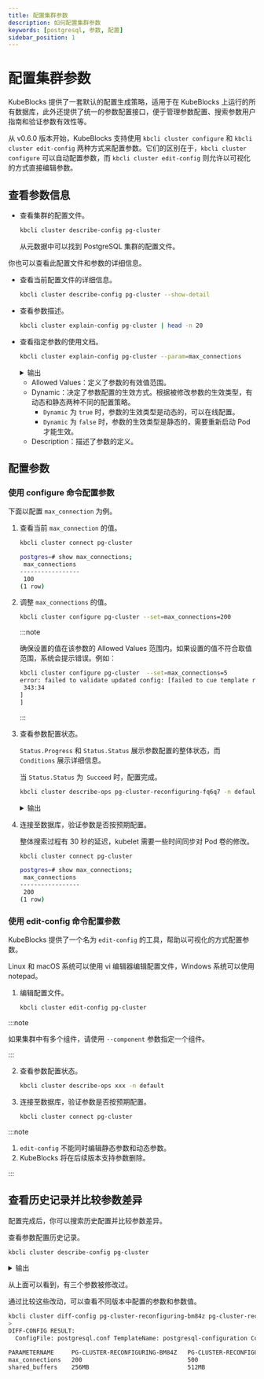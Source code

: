 ```yaml
---
title: 配置集群参数
description: 如何配置集群参数
keywords: [postgresql, 参数, 配置]
sidebar_position: 1
---
```


# 配置集群参数

KubeBlocks 提供了一套默认的配置生成策略，适用于在 KubeBlocks 上运行的所有数据库，此外还提供了统一的参数配置接口，便于管理参数配置、搜索参数用户指南和验证参数有效性等。

从 v0.6.0 版本开始，KubeBlocks 支持使用 `kbcli cluster configure` 和 `kbcli cluster edit-config` 两种方式来配置参数。它们的区别在于，`kbcli cluster configure` 可以自动配置参数，而 `kbcli cluster edit-config` 则允许以可视化的方式直接编辑参数。

## 查看参数信息

* 查看集群的配置文件。

   ```bash
   kbcli cluster describe-config pg-cluster 
   ```

   从元数据中可以找到 PostgreSQL 集群的配置文件。

你也可以查看此配置文件和参数的详细信息。

* 查看当前配置文件的详细信息。

   ```bash
   kbcli cluster describe-config pg-cluster --show-detail
   ```

* 查看参数描述。

  ```bash
  kbcli cluster explain-config pg-cluster | head -n 20
  ```

* 查看指定参数的使用文档。
  
  ```bash
  kbcli cluster explain-config pg-cluster --param=max_connections
  ```
  
  <details>

  <summary>输出</summary>
  
  ```bash
  template meta:
    ConfigSpec: postgresql-configuration ComponentName: postgresql ClusterName: pg-cluster

  Configure Constraint:
    Parameter Name:     max_connections
    Allowed Values:     [6-8388607]
    Scope:              Global
    Dynamic:            true
    Type:               integer
    Description:        Sets the maximum number of concurrent connections.
  ```
  </details>

  * Allowed Values：定义了参数的有效值范围。
  * Dynamic：决定了参数配置的生效方式。根据被修改参数的生效类型，有动态和静态两种不同的配置策略。
    * `Dynamic` 为 `true` 时，参数的生效类型是动态的，可以在线配置。
    * `Dynamic` 为 `false` 时，参数的生效类型是静态的，需要重新启动 Pod 才能生效。
  * Description：描述了参数的定义。

## 配置参数

### 使用 configure 命令配置参数

下面以配置 `max_connection` 为例。

1. 查看当前 `max_connection` 的值。

   ```bash
   kbcli cluster connect pg-cluster
   ```

   ```bash
   postgres=# show max_connections;
    max_connections
   -----------------
    100
   (1 row)
   ```

2. 调整 `max_connections` 的值。

   ```bash
   kbcli cluster configure pg-cluster --set=max_connections=200
   ```

   :::note

   确保设置的值在该参数的 Allowed Values 范围内。如果设置的值不符合取值范围，系统会提示错误。例如：

   ```bash
   kbcli cluster configure pg-cluster  --set=max_connections=5
   error: failed to validate updated config: [failed to cue template render configure: [pg.acllog-max-len: invalid value 5 (out of bound 6-8388607):
    343:34
   ]
   ]
   ```

   :::

3. 查看参数配置状态。

   `Status.Progress` 和 `Status.Status` 展示参数配置的整体状态，而 `Conditions` 展示详细信息。

   当 `Status.Status` 为` Succeed` 时，配置完成。

   ```bash
   kbcli cluster describe-ops pg-cluster-reconfiguring-fq6q7 -n default
   ```

   <details>

   <summary>输出</summary>

   ```bash
   Spec:
     Name: pg-cluster-reconfiguring-fq6q7 NameSpace: default Cluster: pg-cluster Type: Reconfiguring

   Command:
     kbcli cluster configure pg-cluster --components=postgresql --config-spec=postgresql-configuration --config-file=postgresql.conf --set max_connections=100 --namespace=default

   Status:
     Start Time:         Mar 17,2023 19:25 UTC+0800
     Completion Time:    Mar 17,2023 19:25 UTC+0800
     Duration:           2s
     Status:             Succeed
     Progress:           1/1
                         OBJECT-KEY   STATUS   DURATION   MESSAGE

   Conditions:
   LAST-TRANSITION-TIME         TYPE                 REASON                            STATUS   MESSAGE
   Mar 17,2023 19:25 UTC+0800   Progressing          OpsRequestProgressingStarted      True     Start to process the OpsRequest: pg-cluster-reconfiguring-fq6q7 in Cluster: pg-cluster
   Mar 17,2023 19:25 UTC+0800   Validated            ValidateOpsRequestPassed          True     OpsRequest: pg-cluster-reconfiguring-fq6q7 is validated
   Mar 17,2023 19:25 UTC+0800   Reconfigure          ReconfigureStarted                True     Start to reconfigure in Cluster: pg-cluster, Component: postgresql
   Mar 17,2023 19:25 UTC+0800   ReconfigureMerged    ReconfigureMerged                 True     Reconfiguring in Cluster: pg-cluster, Component: postgresql, ConfigSpec: postgresql-configuration, info: updated: map[postgresql.conf:{"max_connections":"200"}], added: map[], deleted:map[]
   Mar 17,2023 19:25 UTC+0800   ReconfigureSucceed   ReconfigureSucceed                True     Reconfiguring in Cluster: pg-cluster, Component: postgresql, ConfigSpec: postgresql-configuration, info: updated policy: <operatorSyncUpdate>, updated: map[postgresql.conf:{"max_connections":"100"}], added: map[], deleted:map[]
   Mar 17,2023 19:25 UTC+0800   Succeed              OpsRequestProcessedSuccessfully   True     Successfully processed the OpsRequest: pg-cluster-reconfiguring-fq6q7 in Cluster: pg-cluster
   ```

   </details>

4. 连接至数据库，验证参数是否按预期配置。

   整体搜索过程有 30 秒的延迟，kubelet 需要一些时间同步对 Pod 卷的修改。

   ```bash
   kbcli cluster connect pg-cluster
   ```

   ```bash
   postgres=# show max_connections;
    max_connections
   -----------------
    200
   (1 row)
   ```

### 使用 edit-config 命令配置参数

KubeBlocks 提供了一个名为 `edit-config` 的工具，帮助以可视化的方式配置参数。

Linux 和 macOS 系统可以使用 vi 编辑器编辑配置文件，Windows 系统可以使用 notepad。

1. 编辑配置文件。

   ```bash
   kbcli cluster edit-config pg-cluster
   ```

:::note

如果集群中有多个组件，请使用 `--component` 参数指定一个组件。

:::

2. 查看参数配置状态。

   ```bash
   kbcli cluster describe-ops xxx -n default
   ```

3. 连接至数据库，验证参数是否按预期配置。

   ```bash
   kbcli cluster connect pg-cluster
   ```

:::note

1. `edit-config` 不能同时编辑静态参数和动态参数。
2. KubeBlocks 将在后续版本支持参数删除。

:::

## 查看历史记录并比较参数差异

配置完成后，你可以搜索历史配置并比较参数差异。

查看参数配置历史记录。

```bash
kbcli cluster describe-config pg-cluster
```

<details>

<summary>输出</summary>

```bash
ConfigSpecs Meta:
CONFIG-SPEC-NAME            FILE                  ENABLED   TEMPLATE                    CONSTRAINT        RENDERED                                          COMPONENT    CLUSTER
postgresql-configuration    kb_restore.conf       false     postgresql-configuration    postgresql14-cc   pg-cluster-postgresql-postgresql-configuration    postgresql   pg-cluster
postgresql-configuration    pg_hba.conf           false     postgresql-configuration    postgresql14-cc   pg-cluster-postgresql-postgresql-configuration    postgresql   pg-cluster
postgresql-configuration    postgresql.conf       true      postgresql-configuration    postgresql14-cc   pg-cluster-postgresql-postgresql-configuration    postgresql   pg-cluster
postgresql-configuration    kb_pitr.conf          false     postgresql-configuration    postgresql14-cc   pg-cluster-postgresql-postgresql-configuration    postgresql   pg-cluster
postgresql-custom-metrics   custom-metrics.yaml   false     postgresql-custom-metrics                     pg-cluster-postgresql-postgresql-custom-metrics   postgresql   pg-cluster

History modifications:
OPS-NAME                         CLUSTER      COMPONENT    CONFIG-SPEC-NAME           FILE              STATUS    POLICY    PROGRESS   CREATED-TIME                 VALID-UPDATED
pg-cluster-reconfiguring-fq6q7   pg-cluster   postgresql   postgresql-configuration   postgresql.conf   Succeed             1/1        Mar 17,2023 19:25 UTC+0800   {"postgresql.conf":"{\"max_connections\":\"100\"}"}
pg-cluster-reconfiguring-bm84z   pg-cluster   postgresql   postgresql-configuration   postgresql.conf   Succeed             1/1        Mar 17,2023 19:27 UTC+0800   {"postgresql.conf":"{\"max_connections\":\"200\"}"}
pg-cluster-reconfiguring-cbqxd   pg-cluster   postgresql   postgresql-configuration   postgresql.conf   Succeed             1/1        Mar 17,2023 19:35 UTC+0800   {"postgresql.conf":"{\"max_connections\":\"500\"}"}
pg-cluster-reconfiguring-rcnzb   pg-cluster   postgresql   postgresql-configuration   postgresql.conf   Succeed   restart   1/1        Mar 17,2023 19:38 UTC+0800   {"postgresql.conf":"{\"shared_buffers\":\"512MB\"}"}
```

</details>

从上面可以看到，有三个参数被修改过。

通过比较这些改动，可以查看不同版本中配置的参数和参数值。

```bash
kbcli cluster diff-config pg-cluster-reconfiguring-bm84z pg-cluster-reconfiguring-rcnzb
>
DIFF-CONFIG RESULT:
  ConfigFile: postgresql.conf TemplateName: postgresql-configuration ComponentName: postgresql ClusterName: pg-cluster UpdateType: update

PARAMETERNAME     PG-CLUSTER-RECONFIGURING-BM84Z   PG-CLUSTER-RECONFIGURING-RCNZB
max_connections   200                              500
shared_buffers    256MB                            512MB
```
